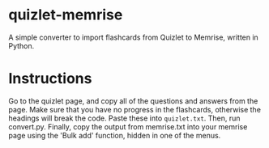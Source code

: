 # quizlet-memrise
A simple converter to import flashcards from Quizlet to Memrise, written in Python.

# Instructions
Go to the quizlet page, and copy all of the questions and answers from the page. Make sure that you have no progress in the flashcards, otherwise the headings will break the code. Paste these into `quizlet.txt`.
Then, run convert.py.
Finally, copy the output from memrise.txt into your memrise page using the 'Bulk add' function, hidden in one of the menus.
